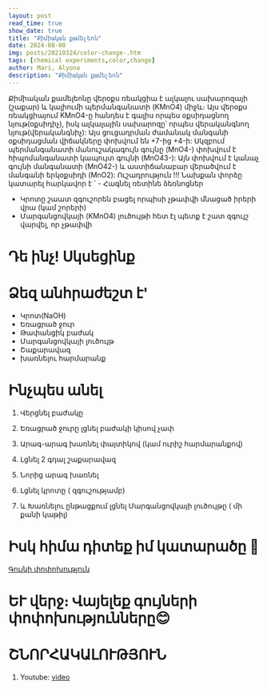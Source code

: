 ```yaml
---
layout: post
read_time: true
show_date: true
title: "Քիմիական քամելեոն"
date: 2024-08-08
img: posts/20210324/color-change-.htm
tags: [chemical experiments,color,change]
author: Mari, Alyona
description: "Քիմիական քամելեոն"
---
```



Քիմիական քամելեոնը վերօքս ռեակցիա է ալկալու սախարոզայի (շաքար) և կալիումի պերմանգանատի (KMnO4) միջև։ 
Այս վերօքս ռեակցիայում KMnO4-ը հանդես է գալիս որպես օքսիդացնող նյութ(օքսիդիչ), իսկ ալկալային սախարոզը՝ որպես վերականգնող նյութ(վերականգնիչ): 
Այս ցուցադրման ժամանակ մանգանի օքսիդացման վիճակները փոխվում են +7-ից +4-ի: 
Սկզբում պերմանգանատի մանուշակագույն գույնը (MnO4-) փոխվում է հիպոմանգանատի կապույտ գույնի (MnO43-): 
Այն փոխվում է կանաչ գույնի մանգանատի (MnO42-) և աստիճանաբար վերածվում է մանգանի երկօքսիդի (MnO2):
Ուշադրություն !!!
Նախքան փորձը կատարել հարկավոր է `
⁠- Հագնել ռետինե ձեռնոցներ
- Կրոտը շաատ զգուշորեն բացել որպիսի չթափվի մնացած իրերի վրա (կամ շորերի)
- Մարգանցովկայի (KMnO4) լուծույթի հետ էլ պետք է շատ զգույշ վարվել, որ չթափվի
  

# Դե ինչ! Սկսեցինք


# Ձեզ անհրաժեշտ է'

 - Կրոտ(NaOH)
 - Եռացրած ջուր
 - Թափանցիկ բաժակ
 - Մարգանցովկայի լուծույթ
 - Շաքարավազ
 - խառնելու հարմարանք


# Ինչպես անել


1) Վերցնել բաժակը

2) Եռացրած ջուրը լցնել բաժակի կիսով չափ

3) Արագ-արագ խառնել փայտիկով (կամ ուրիշ հարմարանքով)

4) Լցնել 2 գդալ շաքարավազ

5) Նորից արագ խառնել

6) Լցնել կրոտը ( զգուշությամբ)

7) և Խառնելու ընթացքում լցնել Մարգանցովկայի լուծույթը ( մի քանի կաթիլ)



# Իսկ հիմա դիտեք իմ կատարածը 🤍


 [Գույնի փոփոխություն](https://youtu.be/bWQdCeHujnw?si=fzY7kejzlQIxtClc)

 # ԵՒ վերջ։ Վայելեք գույների փոփոխությունները😊


 # ՇՆՈՐՀԱԿԱԼՈՒԹՅՈՒՆ 

1. Youtube: [video](https://youtube.com/shorts/1sT2ixV4uVE?si=8UOW2_bmdWlU9nHc)


